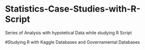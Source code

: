# Statistics-Case-Studies-with-R-Script
Series of Analysis with hypotetical Data while studying R Script


#Studying R with Kaggle Databases and Governamental Databases
